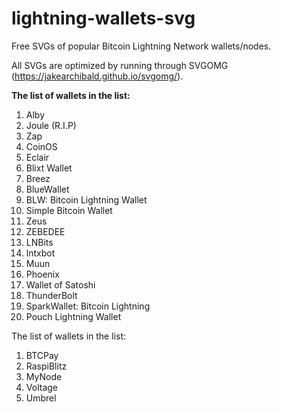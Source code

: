 # lightning-wallets-svg
Free SVGs of popular Bitcoin Lightning Network wallets/nodes.

All SVGs are optimized by running through SVGOMG (https://jakearchibald.github.io/svgomg/).

**The list of wallets in the list:**
1. Alby
2. Joule (R.I.P)
3. Zap
4. CoinOS
5. Eclair
6. Blixt Wallet
7. Breez
8. BlueWallet
9. BLW: Bitcoin Lightning Wallet
10. Simple Bitcoin Wallet
11. Zeus
12. ZEBEDEE
13. LNBits
14. lntxbot
15. Muun
16. Phoenix
17. Wallet of Satoshi
18. ThunderBolt
19. SparkWallet: Bitcoin Lightning
20. Pouch Lightning Wallet

The list of wallets in the list:
1. BTCPay
2. RaspiBlitz
3. MyNode
4. Voltage
5. Umbrel

